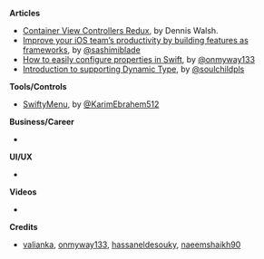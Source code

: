 
**Articles**

* [Container View Controllers Redux](https://medium.com/flawless-app-stories/container-view-controllers-revisited-e076ef38853f), by Dennis Walsh.
* [Improve your iOS team’s productivity by building features as frameworks](https://medium.com/flawless-app-stories/improve-your-ios-teams-productivity-by-building-features-as-frameworks-9d2a64cbcab5), by [@sashimiblade](https://twitter.com/sashimiblade)
* [How to easily configure properties in Swift](https://dev.to/onmyway133/how-to-easily-configure-properties-in-swift-57i1), by [@onmyway133](https://twitter.com/onmyway133)
* [Introduction to supporting Dynamic Type](https://fluffy.es/introduction-to-dynamic-type/), by [@soulchildpls](https://twitter.com/soulchildpls)

**Tools/Controls**

* [SwiftyMenu](https://github.com/KarimEbrahemAbdelaziz/SwiftyMenu), by [@KarimEbrahem512](https://twitter.com/KarimEbrahem512)

**Business/Career**

*

**UI/UX**

*

**Videos**

*

**Credits**

* [valianka](https://github.com/valianka), [onmyway133](https://github.com/onmyway133), [hassaneldesouky](https://github.com/HassanElDesouky), [naeemshaikh90](https://github.com/naeemshaikh90)
